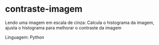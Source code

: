 # contraste-imagem
Lendo uma imagem em escala de cinza: Calcula o histograma da imagem, ajusta o histograma para melhorar o contraste da imagem

Linguagem: Python
